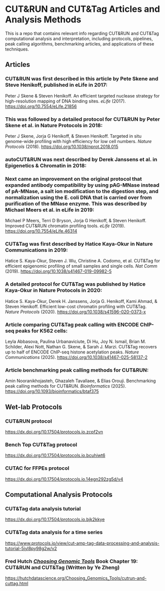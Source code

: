 # CUT&RUN and CUT&Tag Articles and Analysis Methods
This is a repo that contains relevant info regarding CUT&RUN and CUT&Tag computational analysis and interpretation, including protocols, pipelines, peak calling algorithms, benchmarking articles, and applications of these techniques.

## Articles

### CUT&RUN was first described in this article by Pete Skene and Steve Henikoff, published in eLife in 2017:
Peter J Skene & Steven Henikoff. An efficient targeted nuclease strategy for high-resolution mapping of DNA binding sites. _eLife_ (2017). https://doi.org/10.7554/eLife.21856

### This was followed by a detailed protocol for CUT&RUN by Peter Skene et al. in Nature Protocols in 2018:
Peter J Skene, Jorja G Henikoff, & Steven Henikoff. Targeted in situ genome-wide profiling with high efficiency for low cell numbers. _Nature Protocols_ (2018). https://doi.org/10.1038/nprot.2018.015

### autoCUT&RUN was next described by Derek Janssens et al. in Epigenetics & Chromatin in 2018:


### Next came an improvement on the original protocol that expanded antibody compatibility by using pAG-MNase instead of pA-MNase, a salt ion modification to the digestion step, and normalization using the E. coli DNA that is carried over from purification of the MNase enzyme. This was described by Michael Meers et al. in eLife in 2019:
Michael P Meers, Terri D Bryson, Jorja G Henikoff, & Steven Henikoff. Improved CUT&RUN chromatin profiling tools. _eLife_ (2019). https://doi.org/10.7554/eLife.46314

### CUT&Tag was first described by Hatice Kaya-Okur in Nature Communications in 2019:
Hatice S. Kaya-Okur, Steven J. Wu, Christine A. Codomo, et al. CUT&Tag for efficient epigenomic profiling of small samples and single cells. _Nat Comm_ (2019). https://doi.org/10.1038/s41467-019-09982-5

### A detailed protocol for CUT&Tag was published by Hatice Kaya-Okur in Nature Protocols in 2020:
Hatice S. Kaya-Okur, Derek H. Janssens, Jorja G. Henikoff, Kami Ahmad, & Steven Henikoff. Efficient low-cost chromatin profiling with CUT&Tag. _Nature Protocols_ (2020). https://doi.org/10.1038/s41596-020-0373-x

### Article comparing CUT&Tag peak calling with ENCODE ChIP-seq peaks for K562 cells:
Leyla Abbasova, Paulina Urbanaviciute, Di Hu, Joy N. Ismail, Brian M. Schilder, Alexi Nott, Nathan G. Skene, & Sarah J. Marzi. CUT&Tag recovers up to half of ENCODE ChIP-seq histone acetylation peaks. _Nature Communications_ (2025). https://doi.org/10.1038/s41467-025-58137-2

### Article benchmarking peak calling methods for CUT&RUN:
Amin Nooranikhojasteh, Ghazaleh Tavallaee, & Elias Orouji. Benchmarking peak calling methods for CUT&RUN. _Bioinformatics_ (2025). https://doi.org/10.1093/bioinformatics/btaf375

## Wet-lab Protocols

### CUT&RUN protocol
https://dx.doi.org/10.17504/protocols.io.zcpf2vn

### Bench Top CUT&Tag protocol
https://dx.doi.org/10.17504/protocols.io.bcuhiwt6

### CUTAC for FFPEs protocol
https://dx.doi.org/10.17504/protocols.io.14egn292zg5d/v4

## Computational Analysis Protocols

### CUT&Tag data analysis tutorial
https://dx.doi.org/10.17504/protocols.io.bjk2kkye

### CUT&Tag data analysis for a time series
https://www.protocols.io/view/cut-amp-tag-data-processing-and-analysis-tutorial-5jyl8py98g2w/v2

### Fred Hutch [_Choosing Genomic Tools_](https://hutchdatascience.org/Choosing_Genomics_Tools/index.html) Book Chapter 19: CUT&RUN and CUT&Tag (Written by Ye Zheng)
https://hutchdatascience.org/Choosing_Genomics_Tools/cutrun-and-cuttag.html
